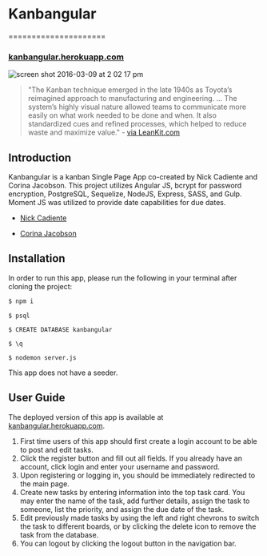 # Kanbangular
=====================
### [kanbangular.herokuapp.com](http://kanbangular.herokuapp.com)

![screen shot 2016-03-09 at 2 02 17 pm](https://cloud.githubusercontent.com/assets/14900841/13654954/e897ef36-e5ff-11e5-860a-69124602da55.png)

> "The Kanban technique emerged in the late 1940s as Toyota’s reimagined approach to manufacturing and engineering. ... The system’s highly visual nature allowed teams to communicate more easily on what work needed to be done and when. It also standardized cues and refined processes, which helped to reduce waste and maximize value." - [via LeanKit.com](http://leankit.com/learn/kanban/kanban-board/)

## Introduction
Kanbangular is a kanban Single Page App co-created by Nick Cadiente and Corina Jacobson. This project utilizes Angular JS, bcrypt for password encryption, PostgreSQL, Sequelize, NodeJS, Express, SASS, and Gulp. Moment JS was utilized to provide date capabilities for due dates.
* [Nick Cadiente](https://github.com/ncadiente)

* [Corina Jacobson](https://github.com/corinajacobson)

## Installation
In order to run this app, please run the following in your terminal after cloning the project:

```bash
$ npm i
```
```
$ psql
```
```
$ CREATE DATABASE kanbangular
```
```
$ \q
```
```
$ nodemon server.js
```

This app does not have a seeder.

## User Guide
The deployed version of this app is available at [kanbangular.herokuapp.com](kanbangular.herokuapp.com).

1. First time users of this app should first create a login account to be able to post and edit tasks.
2. Click the register button and fill out all fields. If you already have an account, click login and enter your username and password.
3. Upon registering or logging in, you should be immediately redirected to the main page.
4. Create new tasks by entering information into the top task card. You may enter the name of the task, add further details, assign the task to someone, list the priority, and assign the due date of the task.
5. Edit previously made tasks by using the left and right chevrons to switch the task to different boards, or by clicking the delete icon to remove the task from the database.
6. You can logout by clicking the logout button in the navigation bar.
